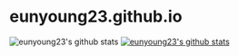 # eunyoung23.github.io
![eunyoung23's github stats](https://github-readme-stats.vercel.app/api?username=eunyoung23&show_icons=true)
[![eunyoung23's github stats](https://github-readme-stats.vercel.app/api/top-langs/?eunyoung23=본인ID&show_icons=true&hide_border=true&title_color=004386&icon_color=004386&layout=compact)](https://github.com/eunyoung23)
